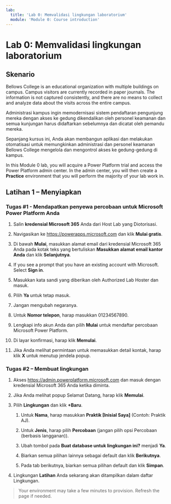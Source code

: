 ```yaml
---
lab:
  title: 'Lab 0: Memvalidasi lingkungan laboratorium'
  module: 'Module 0: Course introduction'
---
```


# <a name="lab-0-validate-lab-environment"></a>Lab 0: Memvalidasi lingkungan laboratorium

## <a name="scenario"></a>Skenario

Bellows College is an educational organization with multiple buildings on campus. Campus visitors are currently recorded in paper journals. The information is not captured consistently, and there are no means to collect and analyze data about the visits across the entire campus.

Administrasi kampus ingin memodernisasi sistem pendaftaran pengunjung mereka dengan akses ke gedung dikendalikan oleh personel keamanan dan semua kunjungan harus didaftarkan sebelumnya dan dicatat oleh pemandu mereka.

Sepanjang kursus ini, Anda akan membangun aplikasi dan melakukan otomatisasi untuk memungkinkan administrasi dan personel keamanan Bellows College mengelola dan mengontrol akses ke gedung-gedung di kampus.

In this Module 0 lab, you will acquire a Power Platform trial and access the Power Platform admin center. In the admin center, you will then create a <bpt id="p1">**</bpt>Practice<ept id="p1">**</ept> environment that you will perform the majority of your lab work in.

## <a name="exercise-1--setup"></a>Latihan 1 – Menyiapkan

### <a name="task-1---acquire-your-microsoft-power-platform-trial-tenant"></a>Tugas \#1 - Mendapatkan penyewa percobaan untuk Microsoft Power Platform Anda

1. Salin **kredensial Microsoft 365** Anda dari Host Lab yang Diotorisasi.

1. Navigasikan ke <https://powerapps.microsoft.com> dan klik **Mulai gratis**.

1. Di bawah **Mulai**, masukkan alamat email dari kredensial Microsoft 365 Anda pada kotak teks yang bertuliskan **Masukkan alamat email kantor Anda** dan klik **Selanjutnya**.

1. If you see a prompt that you have an existing account with Microsoft. Select <bpt id="p1">**</bpt>Sign in<ept id="p1">**</ept>.

1. Masukkan kata sandi yang diberikan oleh Authorized Lab Hoster dan masuk.

1. Pilih **Ya** untuk tetap masuk.

1. Jangan mengubah negaranya.

1. Untuk **Nomor telepon**, harap masukkan 01234567890.

1. Lengkapi info akun Anda dan pilih **Mulai** untuk mendaftar percobaan Microsoft Power Platform.

1. Di layar konfirmasi, harap klik **Memulai**.

1. Jika Anda melihat permintaan untuk memasukkan detail kontak, harap klik **X** untuk menutup jendela popup.

### <a name="task-2--create-environment"></a>Tugas \#2 – Membuat lingkungan

1. Akses <https://admin.powerplatform.microsoft.com> dan masuk dengan kredensial Microsoft 365 Anda ketika diminta.

1. Jika Anda melihat popup Selamat Datang, harap klik **Memulai**.

1. Pilih **Lingkungan** dan klik **+Baru**.

    1. Untuk **Nama**, harap masukkan **Praktik [Inisial Saya]** (Contoh: Praktik AJ).

    1. Untuk **Jenis**, harap pilih **Percobaan** (jangan pilih opsi Percobaan (berbasis langganan)).

    1. Ubah tombol pada **Buat database untuk lingkungan ini?** menjadi **Ya**.

    1. Biarkan semua pilihan lainnya sebagai default dan klik **Berikutnya**.

    1. Pada tab berikutnya, biarkan semua pilihan default dan klik **Simpan**.

1. Lingkungan **Latihan** Anda sekarang akan ditampilkan dalam daftar Lingkungan.

> Your environment may take a few minutes to provision. Refresh the page if needed.
